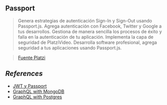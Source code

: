 ## **Passport**

> Genera estrategias de autenticación Sign-In y Sign-Out usando Passport.js. Agrega autenticación con Facebook, Twitter y Google a tus desarrollos. Gestiona
> de manera sencilla los procesos de éxito y falla en la autenticación de tu aplicación. Implementa la capa de seguridad de PlatziVideo. Desarrolla software
> profesional, agrega seguridad a tus aplicaciones usando Passport.js.

> [Fuente Platzi](https://platzi.com/cursos/passport/)

## *References*

- [JWT y Passport](https://davidinformatico.com/jwt-express-js-passport/#advgb-toc-b92ec1e5-e897-4068-a14f-94421d0a3ab7)
- [GraphQL with MongoDB](https://medium.com/@prasadjay/graphql-by-example-with-nodejs-c741d35a5e13)
- [GraphQL with Postgres](https://www.youtube.com/watch?v=_trOqBZMJHQ)